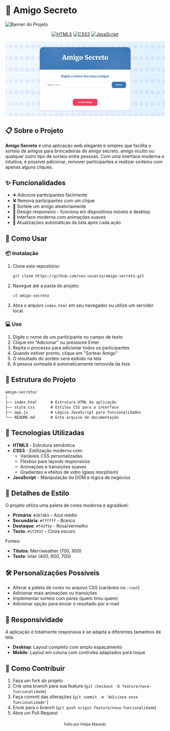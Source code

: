 # 🎲 Amigo Secreto

![Banner do Projeto](https://img.shields.io/badge/Amigo%20Secreto-1.0.0-3674b5?style=for-the-badge&logo=gift&logoColor=white)

<div align="center">
  
[![HTML5](https://img.shields.io/badge/HTML5-E34F26?style=for-the-badge&logo=html5&logoColor=white)](https://developer.mozilla.org/pt-BR/docs/Web/HTML)
[![CSS3](https://img.shields.io/badge/CSS3-1572B6?style=for-the-badge&logo=css3&logoColor=white)](https://developer.mozilla.org/pt-BR/docs/Web/CSS)
[![JavaScript](https://img.shields.io/badge/JavaScript-F7DF1E?style=for-the-badge&logo=javascript&logoColor=black)](https://developer.mozilla.org/pt-BR/docs/Web/JavaScript)

</div>

<p align="center">
  <img src="./assets/Captura de tela 2025-03-08 124101.png" alt="Screenshot do Amigo Secreto" width="600px">
</p>

## 📋 Sobre o Projeto

**Amigo Secreto** é uma aplicação web elegante e simples que facilita o sorteio de amigos para brincadeiras de amigo secreto, amigo oculto ou qualquer outro tipo de sorteio entre pessoas. Com uma interface moderna e intuitiva, é possível adicionar, remover participantes e realizar sorteios com apenas alguns cliques.

## ✨ Funcionalidades

- ➕ Adicione participantes facilmente
- ❌ Remova participantes com um clique
- 🎯 Sorteie um amigo aleatoriamente
- 📱 Design responsivo - funciona em dispositivos móveis e desktop
- 🎨 Interface moderna com animações suaves
- 🔄 Atualizações automáticas da lista após cada ação

## 🚀 Como Usar

### 📦 Instalação

1. Clone este repositório:

   ```bash
   git clone https://github.com/seu-usuario/amigo-secreto.git
   ```

2. Navegue até a pasta do projeto:

   ```bash
   cd amigo-secreto
   ```

3. Abra o arquivo `index.html` em seu navegador ou utilize um servidor local.

### 💻 Uso

1. Digite o nome de um participante no campo de texto
2. Clique em "Adicionar" ou pressione Enter
3. Repita o processo para adicionar todos os participantes
4. Quando estiver pronto, clique em "Sortear Amigo"
5. O resultado do sorteio será exibido na tela
6. A pessoa sorteada é automaticamente removida da lista

## 🧩 Estrutura do Projeto

```
amigo-secreto/
│
├── index.html      # Estrutura HTML da aplicação
├── style.css       # Estilos CSS para a interface
├── app.js          # Lógica JavaScript para funcionalidades
└── README.md       # Este arquivo de documentação
```

## 🔧 Tecnologias Utilizadas

- **HTML5** - Estrutura semântica
- **CSS3** - Estilização moderna com:
  - Variáveis CSS personalizadas
  - Flexbox para layouts responsivos
  - Animações e transições suaves
  - Gradientes e efeitos de vidro (glass morphism)
- **JavaScript** - Manipulação do DOM e lógica de negócios

## 🎨 Detalhes de Estilo

O projeto utiliza uma paleta de cores moderna e agradável:

- **Primária**: `#3674b5` - Azul médio
- **Secundária**: `#ffffff` - Branco
- **Destaque**: `#f43f5e` - Rosa/vermelho
- **Texto**: `#1f2937` - Cinza escuro

Fontes:

- **Títulos**: Merriweather (700, 900)
- **Texto**: Inter (400, 600, 700)

## 🛠️ Personalizações Possíveis

- Alterar a paleta de cores no arquivo CSS (variáveis no `:root`)
- Adicionar mais animações ou transições
- Implementar sorteio com pares (quem tirou quem)
- Adicionar opção para enviar o resultado por e-mail

## 📱 Responsividade

A aplicação é totalmente responsiva e se adapta a diferentes tamanhos de tela:

- **Desktop**: Layout completo com amplo espaçamento
- **Mobile**: Layout em coluna com controles adaptados para toque

## 👥 Como Contribuir

1. Faça um fork do projeto
2. Crie uma branch para sua feature (`git checkout -b feature/nova-funcionalidade`)
3. Faça commit das alterações (`git commit -m 'Adiciona nova funcionalidade'`)
4. Envie para o branch (`git push origin feature/nova-funcionalidade`)
5. Abra um Pull Request

<div align="center">
  <sub>Feito por Felipe Macedo</sub>
</div>

